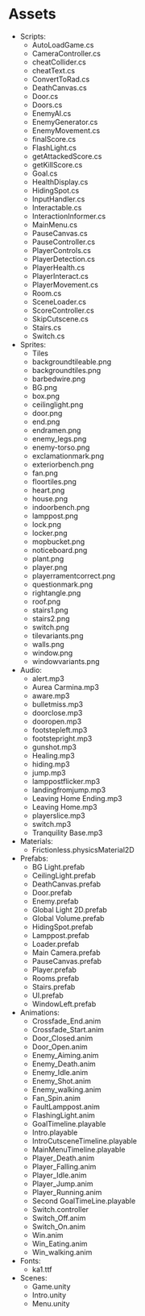 # Assets

- Scripts:
  - AutoLoadGame.cs
  - CameraController.cs
  - cheatCollider.cs
  - cheatText.cs
  - ConvertToRad.cs
  - DeathCanvas.cs
  - Door.cs
  - Doors.cs
  - EnemyAI.cs
  - EnemyGenerator.cs
  - EnemyMovement.cs
  - finalScore.cs
  - FlashLight.cs
  - getAttackedScore.cs
  - getKillScore.cs
  - Goal.cs
  - HealthDisplay.cs
  - HidingSpot.cs
  - InputHandler.cs
  - Interactable.cs
  - InteractionInformer.cs
  - MainMenu.cs
  - PauseCanvas.cs
  - PauseController.cs
  - PlayerControls.cs
  - PlayerDetection.cs
  - PlayerHealth.cs
  - PlayerInteract.cs
  - PlayerMovement.cs
  - Room.cs
  - SceneLoader.cs
  - ScoreController.cs
  - SkipCutscene.cs
  - Stairs.cs
  - Switch.cs
- Sprites:
  - Tiles
  - backgroundtileable.png
  - backgroundtiles.png
  - barbedwire.png
  - BG.png
  - box.png
  - ceilinglight.png
  - door.png
  - end.png
  - endramen.png
  - enemy_legs.png
  - enemy-torso.png
  - exclamationmark.png
  - exteriorbench.png
  - fan.png
  - floortiles.png
  - heart.png
  - house.png
  - indoorbench.png
  - lamppost.png
  - lock.png
  - locker.png
  - mopbucket.png
  - noticeboard.png
  - plant.png
  - player.png
  - playerramentcorrect.png
  - questionmark.png
  - rightangle.png
  - roof.png
  - stairs1.png
  - stairs2.png
  - switch.png
  - tilevariants.png
  - walls.png
  - window.png
  - windowvariants.png
- Audio:
  - alert.mp3
  - Aurea Carmina.mp3
  - aware.mp3
  - bulletmiss.mp3
  - doorclose.mp3
  - dooropen.mp3
  - footstepleft.mp3
  - footstepright.mp3
  - gunshot.mp3
  - Healing.mp3
  - hiding.mp3
  - jump.mp3
  - lamppostflicker.mp3
  - landingfromjump.mp3
  - Leaving Home Ending.mp3
  - Leaving Home.mp3
  - playerslice.mp3
  - switch.mp3
  - Tranquility Base.mp3
- Materials:
  - Frictionless.physicsMaterial2D
- Prefabs:
  - BG Light.prefab
  - CeilingLight.prefab
  - DeathCanvas.prefab
  - Door.prefab
  - Enemy.prefab
  - Global Light 2D.prefab
  - Global Volume.prefab
  - HidingSpot.prefab
  - Lamppost.prefab
  - Loader.prefab
  - Main Camera.prefab
  - PauseCanvas.prefab
  - Player.prefab
  - Rooms.prefab
  - Stairs.prefab
  - UI.prefab
  - WindowLeft.prefab
- Animations:
  - Crossfade_End.anim
  - Crossfade_Start.anim
  - Door_Closed.anim
  - Door_Open.anim
  - Enemy_Aiming.anim
  - Enemy_Death.anim
  - Enemy_Idle.anim
  - Enemy_Shot.anim
  - Enemy_walking.anim
  - Fan_Spin.anim
  - FaultLamppost.anim
  - FlashingLight.anim
  - GoalTimeline.playable
  - Intro.playable
  - IntroCutsceneTimeline.playable
  - MainMenuTimeline.playable
  - Player_Death.anim
  - Player_Falling.anim
  - Player_Idle.anim
  - Player_Jump.anim
  - Player_Running.anim
  - Second GoalTimeLine.playable
  - Switch.controller
  - Switch_Off.anim
  - Switch_On.anim
  - Win.anim
  - Win_Eating.anim
  - Win_walking.anim
- Fonts:
  - ka1.ttf
- Scenes:
  - Game.unity
  - Intro.unity
  - Menu.unity